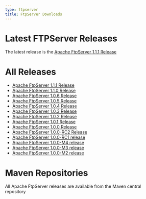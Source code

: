 ```yaml
---
type: ftpserver
title: FtpServer Downloads
---
```


# Latest FTPServer Releases

The latest release is the [Apache FtpServer 1.1.1 Release](download_1.1.1.html)

# All Releases

* [Apache FtpServer 1.1.1 Release](download_1.1.1.html)
* [Apache FtpServer 1.1.0 Release](download_1.1.0.html)
* [Apache FtpServer 1.0.6 Release](download_1.0.6.html)
* [Apache FtpServer 1.0.5 Release](download_1.0.5.html)
* [Apache FtpServer 1.0.4 Release](download_1.0.4.html)
* [Apache FtpServer 1.0.3 Release](download_1.0.3.html)
* [Apache FtpServer 1.0.2 Release](download_1.0.2.html)
* [Apache FtpServer 1.0.1 Release](download_1.0.1.html)
* [Apache FtpServer 1.0.0 Release](download_1.0.0.html)
* [Apache FtpServer 1.0.0-RC2 Release](download_1.0.0-RC2.html)
* [Apache FtpServer 1.0.0-RC1 release](download_1.0.0-RC1.html)
* [Apache FtpServer 1.0.0-M4 release](download_1.0.0-M4.html)
* [Apache FtpServer 1.0.0-M3 release](download_1.0.0-M3.html)
* [Apache FtpServer 1.0.0-M2 release](download_1.0.0-M2.html)

# Maven Repositories

All Apache FtpServer releases are available from the Maven central repository
